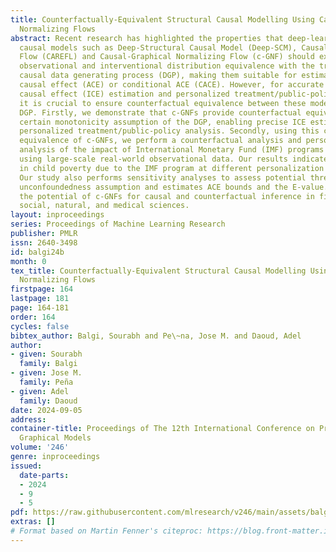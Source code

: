 ```yaml
---
title: Counterfactually-Equivalent Structural Causal Modelling Using Causal Graphical
  Normalizing Flows
abstract: Recent research has highlighted the properties that deep-learning inspired
  causal models such as Deep-Structural Causal Model (Deep-SCM), Causal Autoregressive
  Flow (CAREFL) and Causal-Graphical Normalizing Flow (c-GNF) should exhibit to guarantee
  observational and interventional distribution equivalence with the true underlying
  causal data generating process (DGP), making them suitable for estimating average
  causal effect (ACE) or conditional ACE (CACE). However, for accurate individual-level
  causal effect (ICE) estimation and personalized treatment/public-policy formulation,
  it is crucial to ensure counterfactual equivalence between these models and the
  DGP. Firstly, we demonstrate that c-GNFs provide counterfactual equivalence under
  certain monotonicity assumption of the DGP, enabling precise ICE estimation and
  personalized treatment/public-policy analysis. Secondly, using this counterfactual
  equivalence of c-GNFs, we perform a counterfactual analysis and personalized public-policy
  analysis of the impact of International Monetary Fund (IMF) programs on child poverty
  using large-scale real-world observational data. Our results indicate a reduction
  in child poverty due to the IMF program at different personalization granularities.
  Our study also performs sensitivity analyses to assess potential threats to the
  unconfoundedness assumption and estimates ACE bounds and the E-value. This illustrates
  the potential of c-GNFs for causal and counterfactual inference in fields such as
  social, natural, and medical sciences.
layout: inproceedings
series: Proceedings of Machine Learning Research
publisher: PMLR
issn: 2640-3498
id: balgi24b
month: 0
tex_title: Counterfactually-Equivalent Structural Causal Modelling Using Causal Graphical
  Normalizing Flows
firstpage: 164
lastpage: 181
page: 164-181
order: 164
cycles: false
bibtex_author: Balgi, Sourabh and Pe\~na, Jose M. and Daoud, Adel
author:
- given: Sourabh
  family: Balgi
- given: Jose M.
  family: Peña
- given: Adel
  family: Daoud
date: 2024-09-05
address:
container-title: Proceedings of The 12th International Conference on Probabilistic
  Graphical Models
volume: '246'
genre: inproceedings
issued:
  date-parts:
  - 2024
  - 9
  - 5
pdf: https://raw.githubusercontent.com/mlresearch/v246/main/assets/balgi24b/balgi24b.pdf
extras: []
# Format based on Martin Fenner's citeproc: https://blog.front-matter.io/posts/citeproc-yaml-for-bibliographies/
---
```

